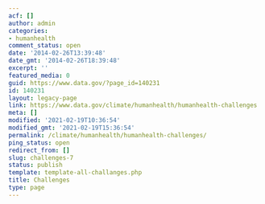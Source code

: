 ```yaml
---
acf: []
author: admin
categories:
- humanhealth
comment_status: open
date: '2014-02-26T13:39:48'
date_gmt: '2014-02-26T18:39:48'
excerpt: ''
featured_media: 0
guid: https://www.data.gov/?page_id=140231
id: 140231
layout: legacy-page
link: https://www.data.gov/climate/humanhealth/humanhealth-challenges
meta: []
modified: '2021-02-19T10:36:54'
modified_gmt: '2021-02-19T15:36:54'
permalink: /climate/humanhealth/humanhealth-challenges/
ping_status: open
redirect_from: []
slug: challenges-7
status: publish
template: template-all-challanges.php
title: Challenges
type: page
---
```


